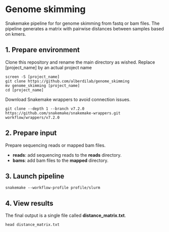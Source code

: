 # Genome skimming

Snakemake pipeline for for genome skimming from fastq or bam files. The pipeline generates a matrix with pairwise distances between samples based on kmers.

## 1. Prepare environment

Clone this repository and rename the main directory as wished. Replace [project_name] by an actual project name

```
screen -S [project_name]
git clone https://github.com/alberdilab/genome_skimming
mv genome_skimming [project_name]
cd [project_name]
```

Download Snakemake wrappers to avoid connection issues.

```
git clone --depth 1 --branch v7.2.0 https://github.com/snakemake/snakemake-wrappers.git  workflow/wrappers/v7.2.0
```

## 2. Prepare input

Prepare sequencing reads or mapped bam files.

- **reads**: add sequencing reads to the **reads** directory.
- **bams**: add bam files to the **mapped** directory.

## 3. Launch pipeline

```
snakemake --workflow-profile profile/slurm
```

## 4. View results

The final output is a single file called **distance_matrix.txt**.

```
head distance_matrix.txt
```

